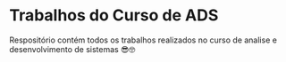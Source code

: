 # Trabalhos do Curso de ADS

Respositório contém todos os trabalhos realizados no curso de analise e desenvolvimento de sistemas 😎🤓

